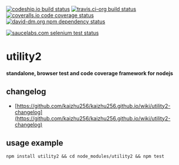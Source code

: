 [![codeship.io build status](https://www.codeship.io/projects/6d1392c0-94e7-0131-971e-16be0a303db9/status?branch=test)](https://www.codeship.io/projects/16743?branch=test)
[![travis.ci-org build status](https://travis-ci.org/kaizhu256/utility2.png?branch=test)](https://travis-ci.org/kaizhu256/utility2?branch=test)
[![coveralls.io code coverage status](https://coveralls.io/repos/kaizhu256/utility2/badge.png?branch=test)](https://coveralls.io/r/kaizhu256/utility2?branch=test)
[![david-dm.org npm dependency status](https://david-dm.org/kaizhu256/utility2.png?branch=test)](https://david-dm.org/kaizhu256/utility2?branch=test)

[![saucelabs.com selenium test status](https://saucelabs.com/browser-matrix/kaizhu256.svg)](https://saucelabs.com/u/kaizhu256)
# utility2
#### standalone, browser test and code coverage framework for nodejs

## changelog
- [https://github.com/kaizhu256/kaizhu256.github.io/wiki/utility2-changelog](https://github.com/kaizhu256/kaizhu256.github.io/wiki/utility2-changelog)

## usage example
```
npm install utility2 && cd node_modules/utility2 && npm test
```

